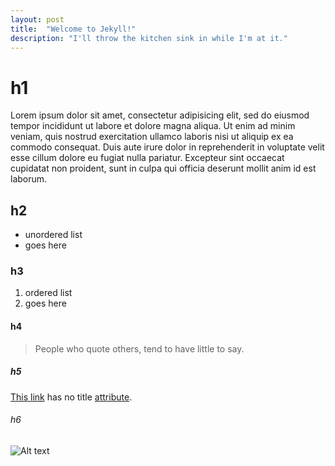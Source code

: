 ```yaml
---
layout: post
title:  "Welcome to Jekyll!"
description: "I'll throw the kitchen sink in while I'm at it."
---
```


# h1

Lorem ipsum dolor sit amet, consectetur adipisicing elit, sed do eiusmod tempor incididunt ut labore et dolore magna aliqua. Ut enim ad minim veniam, quis nostrud exercitation ullamco laboris nisi ut aliquip ex ea commodo consequat. Duis aute irure dolor in reprehenderit in voluptate velit esse cillum dolore eu fugiat nulla pariatur. Excepteur sint occaecat cupidatat non proident, sunt in culpa qui officia deserunt mollit anim id est laborum.

## h2

* unordered list
* goes here

### h3

1. ordered list
2. goes here

#### h4

> People who quote others, tend to have little to say.

##### h5

[This link](http://example.net/) has no title [attribute](http://example.net/).

###### h6

![Alt text](http://dummyimage.com/600x300)
